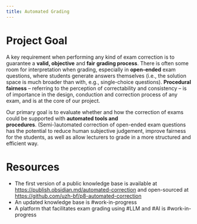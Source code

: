 ```yaml
---
title: Automated Grading
---
```


# Project Goal

A key requirement when performing any kind of exam correction is to guarantee a **valid, objective** and **fair** **grading process**. There is often some room for interpretation when grading, especially in **open-ended** exam questions, where students generate answers themselves (i.e., the solution space is much broader than with, e.g., single-choice questions). **Procedural fairness** – referring to the perception of correctability and consistency – is of importance in the design, conduction and correction process of any exam, and is at the core of our project.

Our primary goal is to evaluate whether and how the correction of exams could be supported with **automated tools and procedures**. (Semi-)automated correction of open-ended exam questions has the potential to reduce human subjective judgement, improve fairness for the students, as well as allow lecturers to grade in a more structured and efficient way.

# Resources

- The first version of a public knowledge base is available at https://publish.obsidian.md/automated-correction and open-sourced at https://github.com/uzh-bf/p8-automated-correction
- An updated knowledge base is #work-in-progress
- A platform that facilitates exam grading using #LLM and #AI is #work-in-progress
